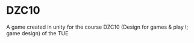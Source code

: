 # DZC10
A game created in unity for the course DZC10 (Design for games &amp; play I; game design) of the TUE
